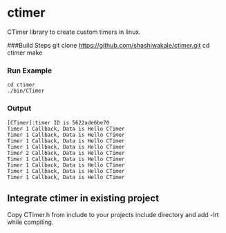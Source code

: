 # ctimer
CTimer library to create custom timers in linux.

###Build Steps
	git clone https://github.com/shashiwakale/ctimer.git
	cd ctimer
	make
	
### Run Example
	cd ctimer
	./bin/CTimer

### Output
	[CTimer]:timer ID is 5622ade6be70
	Timer 1 Callback, Data is Hello CTimer
	Timer 1 Callback, Data is Hello CTimer
	Timer 1 Callback, Data is Hello CTimer
	Timer 1 Callback, Data is Hello CTimer
	Timer 2 Callback, Data is Hello CTimer
	Timer 1 Callback, Data is Hello CTimer
	Timer 1 Callback, Data is Hello CTimer
	Timer 1 Callback, Data is Hello CTimer
	Timer 1 Callback, Data is Hello CTimer

## Integrate ctimer in existing project
Copy CTimer.h from include to your projects include directory and add -lrt while compiling.